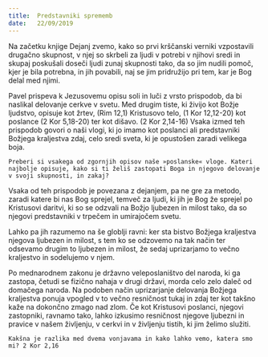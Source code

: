 ```yaml
---
title:  Predstavniki sprememb
date:   22/09/2019
---
```


Na začetku knjige Dejanj zvemo, kako so prvi krščanski verniki vzpostavili drugačno skupnost, v njej so skrbeli za ljudi v potrebi v njihovi sredi in skupaj poskušali doseči ljudi zunaj skupnosti tako, da so jim nudili pomoč, kjer je bila potrebna, in jih povabili, naj se jim pridružijo pri tem, kar je Bog delal med njimi.

Pavel prispeva k Jezusovemu opisu soli in luči z vrsto prispodob, da bi naslikal delovanje cerkve v svetu. Med drugim tiste, ki živijo kot Božje ljudstvo, opisuje kot žrtev, (Rim 12,1) Kristusovo telo, (1 Kor 12,12-20) kot poslance (2 Kor 5,18-20) ter kot dišavo. (2 Kor 2,14-16) Vsaka izmed teh prispodob govori o naši vlogi, ki jo imamo kot poslanci ali predstavniki Božjega kraljestva zdaj, celo sredi sveta, ki je opustošen zaradi velikega boja.

`Preberi si vsakega od zgornjih opisov naše »poslanske« vloge. Kateri najbolje opisuje, kako si ti želiš zastopati Boga in njegovo delovanje v svoji skupnosti, in zakaj?`

Vsaka od teh prispodob je povezana z dejanjem, pa ne gre za metodo, zaradi katere bi nas Bog sprejel, temveč za ljudi, ki jih je Bog že sprejel po Kristusovi daritvi, ki so se odzvali na Božjo ljubezen in milost tako, da so njegovi predstavniki v trpečem in umirajočem svetu.

Lahko pa jih razumemo na še globlji ravni: ker sta bistvo Božjega kraljestva njegova ljubezen in milost, s tem ko se odzovemo na tak način ter odsevamo drugim to ljubezen in milost, že sedaj uprizarjamo to večno kraljestvo in sodelujemo v njem.

Po mednarodnem zakonu je državno veleposlaništvo del naroda, ki ga zastopa, četudi se fizično nahaja v drugi državi, morda celo zelo daleč od domačega naroda. Na podoben način uprizarjanje delovanja Božjega kraljestva ponuja vpogled v to večno resničnost tukaj in zdaj ter kot takšno kaže na dokončno zmago nad zlom. Če kot Kristusovi poslanci, njegovi zastopniki, ravnamo tako, lahko izkusimo resničnost njegove ljubezni in pravice v našem življenju, v cerkvi in v življenju tistih, ki jim želimo služiti.

`Kakšna je razlika med dvema vonjavama in kako lahko vemo, katera smo mi? 2 Kor 2,16`
